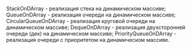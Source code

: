 StackOnDArray - реализация стека на динамическом массиве;
QueueOnDArray - реализация очереди на динамическом массиве;
CircularQueueOnDArray - реализация круговой очереди на динамическом массиве;
DequeOnDArray - реализация двухсторонней очереди (дек) на динамическом массиве;
PriorityQueueOnDArray - реализация очереди с приоритетом на динамическом массиве.
